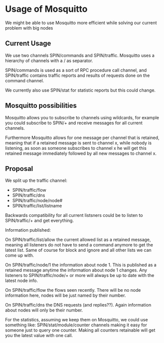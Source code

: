 # Usage of Mosquitto

We might be able to use Mosquitto more efficient while solving our current problem with big nodes

## Current Usage

We use two channels SPIN/commands and SPIN/traffic. Mosquitto uses a hierarchy of channels with a / as separator.

SPIN/commands is used as a sort of RPC procedure call channel, and SPIN/traffic contains traffic reports and results of requests done on the command channel.

We currently also use SPIN/stat for statistic reports but this could change.

## Mosquitto possibilities

Mosquitto allows you to subscribe to channels using wildcards, for example you could subscribe to SPIN/+ and receive messages for all current channels.

Furthermore Mosquitto allows for one message per channel that is retained, meaning that if a retained message is sent to channel x, while nobody is listening, as soon as someone subscribes to channel x he will get this retained message immediately followed by all new messages to channel x.

## Proposal

We split up the traffic channel:

- SPIN/traffic/flow
- SPIN/traffic/dns
- SPIN/traffic/node/node#
- SPIN/traffic/list/listname

Backwards compatibility for all current listsners could be to listen to SPIN/traffic/+ and get everything.

Information published:

On SPIN/traffic/list/allow the current allowed list as a retained message, meaning all listeners do not have to send a command anymore to get the latest list. Same of course for block and ignore and all other lists we can come up with.

On SPIN/traffic/node/1 the information about node 1. This is published as a retained message anytime the information about node 1 changes. Any listeners to SPIN/traffic/node/+ or more will always be up to date with the latest node info.

On SPIN/traffic/flow the flows seen recently. There will be no node information here, nodes will be just named by their number.

On SPIN/traffic/dns the DNS requests (and replies??). Again information about nodes will only be their number.

For the statistics, assuming we keep them on Mosquitto, we could use something like: SPIN/stat/module/counter channels making it easy for someone just to query one counter. Making all counters retainable will get you the latest value with one call.